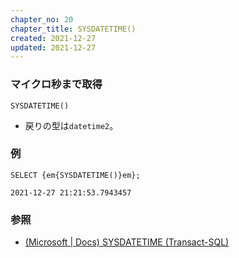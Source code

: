 ```yaml
---
chapter_no: 20
chapter_title: SYSDATETIME()
created: 2021-12-27
updated: 2021-12-27
---
```

### マイクロ秒まで取得
```syntax
SYSDATETIME()
```
- 戻りの型は`datetime2`。

### 例
```
SELECT {em{SYSDATETIME()}em};
```
```output:取得結果
2021-12-27 21:21:53.7943457
```

### 参照
- [(Microsoft \| Docs) SYSDATETIME (Transact-SQL)](https://docs.microsoft.com/ja-jp/sql/t-sql/functions/sysdatetime-transact-sql)
